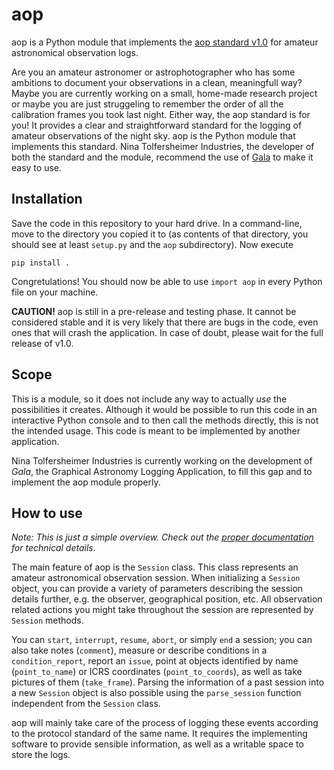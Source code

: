 # aop
aop is a Python module that implements the [aop standard v1.0](https://tolfersheim.ddns.net/index.php/s/GabziFRsMD7FLeY) for amateur astronomical observation logs.

Are you an amateur astronomer or astrophotographer who has some ambitions to document your observations in a clean, meaningfull way? Maybe you are currently working on a small, home-made research project or maybe you are just struggeling to remember the order of all the calibration frames you took last night. Either way, the aop standard is for you! It provides a clear and straightforward standard for the logging of amateur observations of the night sky. aop is the Python module that implements this standard. Nina Tolfersheimer Industries, the developer of both the standard and the module, recommend the use of [Gala](https://ninatolfersheimer.github.io/gala) to make it easy to use.

## Installation
Save the code in this repository to your hard drive. In a command-line, move to the directory you copied it to (as contents of that directory, you should see at least `setup.py` and the `aop` subdirectory). Now execute
```
pip install .
```
Congretulations! You should now be able to use `import aop` in every Python file on your machine.

**CAUTION!** aop is still in a pre-release and testing phase. It cannot be considered stable and it is very likely that there are bugs in the code, even ones that will crash the application. In case of doubt, please wait for the full release of v1.0.

## Scope
This is a module, so it does not include any way to actually *use* the possibilities it creates. Although it would be possible to run this code in an interactive Python console and to then call the methods directly, this is not the intended usage. This code is meant to be implemented by another application.

Nina Tolfersheimer Industries is currently working on the development of *Gala*, the Graphical Astronomy Logging Application, to fill this gap and to implement the aop module properly.

## How to use
*Note: This is just a simple overview. Check out the [proper documentation](https://ninatolfersheimer.github.io/aop) for technical details.*

The main feature of aop is the `Session` class. This class represents an amateur astronomical observation session. When initializing a `Session` object, you can provide a variety of parameters describing the session details further, e.g. the observer, geographical position, etc. All observation related actions you might take throughout the session are represented by `Session` methods.

You can `start`, `interrupt`, `resume`, `abort`, or simply `end` a session; you can also take notes (`comment`), measure or describe conditions in a `condition_report`, report an `issue`, point at objects identified by name (`point_to_name`) or ICRS coordinates (`point_to_coords`), as well as take pictures of them (`take_frame`). Parsing the information of a past session into a new `Session` object is also possible using the `parse_session` function independent from the `Session` class.

aop will mainly take care of the process of logging these events according to the protocol standard of the same name. It requires the implementing software to provide sensible information, as well as a writable space to store the logs.

